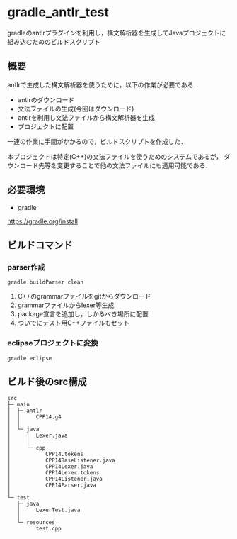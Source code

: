 # gradle_antlr_test
gradleのantlrプラグインを利用し，構文解析器を生成してJavaプロジェクトに組み込むためのビルドスクリプト

## 概要
antlrで生成した構文解析器を使うために，以下の作業が必要である．

* antlrのダウンロード
* 文法ファイルの生成(今回はダウンロード)
* antlrを利用し文法ファイルから構文解析器を生成
* プロジェクトに配置

一連の作業に手間がかかるので，ビルドスクリプトを作成した．

本プロジェクトは特定(C++)の文法ファイルを使うためのシステムであるが，
ダウンロード先等を変更することで他の文法ファイルにも適用可能である．

## 必要環境

* gradle

https://gradle.org/install


## ビルドコマンド

### parser作成
```
gradle buildParser clean
```

1. C++のgrammarファイルをgitからダウンロード
2. grammarファイルからlexer等生成
3. package宣言を追加し，しかるべき場所に配置
4. ついでにテスト用C++ファイルもセット

### eclipseプロジェクトに変換
```
gradle eclipse
```

## ビルド後のsrc構成
```
src
├─ main
│  ├─ antlr
│  │     CPP14.g4
│  │
│  └─ java
│     │  Lexer.java
│     │
│     └─ cpp
│           CPP14.tokens
│           CPP14BaseListener.java
│           CPP14Lexer.java
│           CPP14Lexer.tokens
│           CPP14Listener.java
│           CPP14Parser.java
│
└─ test
   ├─ java
   │     LexerTest.java
   │
   └─ resources
         test.cpp
```
